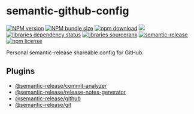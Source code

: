 # semantic-github-config

[![NPM version][npm-image]][npm-url]
[![NPM bundle size][npm-bundle-size-image]][npm-url]
[![npm download][download-image]][download-url]
![][workflows-badge-image]
[![libraries dependency status][libraries-status-image]][libraries-status-url]
[![libraries sourcerank][libraries-sourcerank-image]][libraries-sourcerank-url]
[![semantic-release][semantic-image]][semantic-url]
[![npm license][license-image]][download-url]

Personal semantic-release shareable config for GitHub.

## Plugins
* [@semantic-release/commit-analyzer](https://github.com/semantic-release/commit-analyzer)
* [@semantic-release/release-notes-generator](https://github.com/semantic-release/release-notes-generator)
* [@semantic-release/github](https://github.com/semantic-release/github)
* [@semantic-release/git](https://github.com/semantic-release/git)

<!-- Links: -->
[npm-image]: https://img.shields.io/npm/v/@cycjimmy/semantic-github-config
[npm-url]: https://npmjs.org/package/@cycjimmy/semantic-github-config
[npm-bundle-size-image]: https://img.shields.io/bundlephobia/min/@cycjimmy/semantic-github-config

[download-image]: https://img.shields.io/npm/dt/@cycjimmy/semantic-github-config
[download-url]: https://npmjs.org/package/@cycjimmy/semantic-github-config

[workflows-badge-image]: https://github.com/cycjimmy/semantic-github-config/workflows/release/badge.svg

[libraries-status-image]: https://img.shields.io/librariesio/release/npm/@cycjimmy/semantic-github-config
[libraries-sourcerank-image]: https://img.shields.io/librariesio/sourcerank/npm/@cycjimmy/semantic-github-config
[libraries-status-url]: https://libraries.io/github/cycjimmy/semantic-github-config
[libraries-sourcerank-url]: https://libraries.io/npm/@cycjimmy%2Fsemantic-github-config

[semantic-image]: https://img.shields.io/badge/%20%20%F0%9F%93%A6%F0%9F%9A%80-semantic--release-e10079.svg
[semantic-url]: https://github.com/semantic-release/semantic-release

[license-image]: https://img.shields.io/npm/l/@cycjimmy/semantic-github-config
